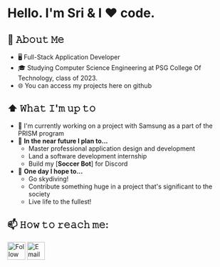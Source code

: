 <h1>Hello. I'm Sri & I ❤️ code.</h1>

## :book: 𝙰𝚋𝚘𝚞𝚝 𝙼𝚎
- 🖥 Full-Stack Application Developer
- 🎓 Studying Computer Science Engineering at PSG College Of Technology, class of 2023.
- 🌐 You can access my projects here on github

## ⬆ 𝚆𝚑𝚊𝚝 𝙸'𝚖 𝚞𝚙 𝚝𝚘
- 🔨 I'm currently working on a project with Samsung as a part of the PRISM program
- 🎯 **In the near future I plan to...**
	- Master professional application design and development  
	- Land a software development internship
	- Build my [**Soccer Bot**] for Discord
- 🤞 **One day I hope to...**
	- Go skydiving!
	- Contribute something huge in a project that's significant to the society
	- Live life to the fullest!

## 📫 𝙷𝚘𝚠 𝚝𝚘 𝚛𝚎𝚊𝚌𝚑 𝚖𝚎:

[<img src="https://image.flaticon.com/icons/png/512/174/174857.png" height="40em" align="center" alt="Follow Sri on LinkedIn" title="Follow Sri on LinkedIn"/>](https://www.linkedin.com/in/sri-raja-s)
[<img src="https://image.flaticon.com/icons/png/512/281/281769.png" height="40em" align="center" alt="Email Sri" title="Email Sri"/>](mailto:srirajavignesh.2001@gmail.com)
